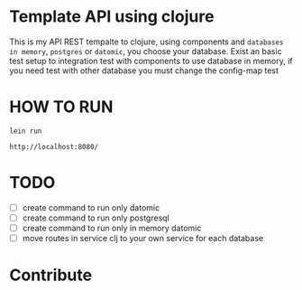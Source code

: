# Template API using clojure

This is my API REST tempalte to clojure, using components and `databases in memory`, `postgres` or `datomic`, you choose your database.
Exist an basic test setup to integration test with components to use database in memory, if you need test with other database
you must change the config-map test


# HOW TO RUN
```
lein run
```

```
http://localhost:8080/
```


# TODO
- [ ] create command to run only datomic
- [ ] create command to run only postgresql
- [ ] create command to run only in memory datomic
- [ ] move routes in service clj to your own service for each database

# Contribute
